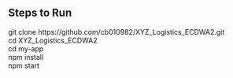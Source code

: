<h2> Steps to Run</h2>
git clone https://github.com/cb010982/XYZ_Logistics_ECDWA2.git<br/>
cd XYZ_Logistics_ECDWA2<br/>
cd my-app<br/>
npm install<br/>
npm start
